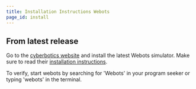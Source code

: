 ```yaml
---
title: Installation Instructions Webots
page_id: install
---
```


## From latest release

Go to the [cyberbotics website](https://cyberbotics.com/) and install the latest Webots simulator. Make sure to read their [installation instructions](https://cyberbotics.com/doc/guide/installing-webots).

To verify, start webots by searching for 'Webots' in your program seeker or typing 'webots' in the terminal.
